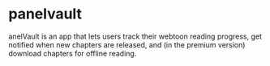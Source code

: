 # panelvault
anelVault is an app that lets users track their webtoon reading progress, get notified when new chapters are released, and (in the premium version) download chapters for offline reading.

